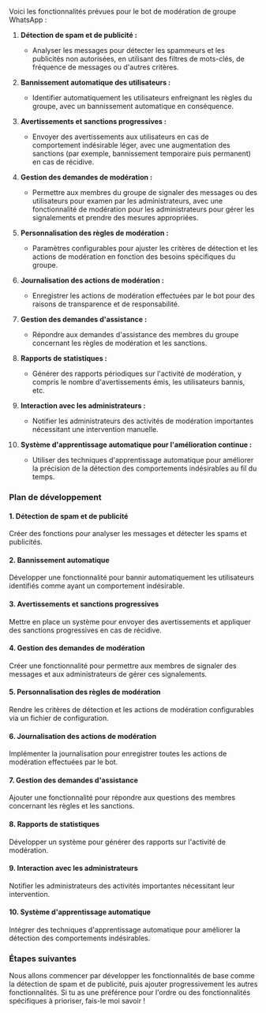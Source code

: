 Voici les fonctionnalités prévues pour le bot de modération de groupe WhatsApp :

1. **Détection de spam et de publicité :**
   - Analyser les messages pour détecter les spammeurs et les publicités non autorisées, en utilisant des filtres de mots-clés, de fréquence de messages ou d'autres critères.

2. **Bannissement automatique des utilisateurs :**
   - Identifier automatiquement les utilisateurs enfreignant les règles du groupe, avec un bannissement automatique en conséquence.

3. **Avertissements et sanctions progressives :**
   - Envoyer des avertissements aux utilisateurs en cas de comportement indésirable léger, avec une augmentation des sanctions (par exemple, bannissement temporaire puis permanent) en cas de récidive.

4. **Gestion des demandes de modération :**
   - Permettre aux membres du groupe de signaler des messages ou des utilisateurs pour examen par les administrateurs, avec une fonctionnalité de modération pour les administrateurs pour gérer les signalements et prendre des mesures appropriées.

5. **Personnalisation des règles de modération :**
   - Paramètres configurables pour ajuster les critères de détection et les actions de modération en fonction des besoins spécifiques du groupe.

6. **Journalisation des actions de modération :**
   - Enregistrer les actions de modération effectuées par le bot pour des raisons de transparence et de responsabilité.

7. **Gestion des demandes d'assistance :**
   - Répondre aux demandes d'assistance des membres du groupe concernant les règles de modération et les sanctions.

8. **Rapports de statistiques :**
   - Générer des rapports périodiques sur l'activité de modération, y compris le nombre d'avertissements émis, les utilisateurs bannis, etc.

9. **Interaction avec les administrateurs :**
   - Notifier les administrateurs des activités de modération importantes nécessitant une intervention manuelle.

10. **Système d'apprentissage automatique pour l'amélioration continue :**
    - Utiliser des techniques d'apprentissage automatique pour améliorer la précision de la détection des comportements indésirables au fil du temps.

### Plan de développement

#### 1. Détection de spam et de publicité

Créer des fonctions pour analyser les messages et détecter les spams et publicités.

#### 2. Bannissement automatique

Développer une fonctionnalité pour bannir automatiquement les utilisateurs identifiés comme ayant un comportement indésirable.

#### 3. Avertissements et sanctions progressives

Mettre en place un système pour envoyer des avertissements et appliquer des sanctions progressives en cas de récidive.

#### 4. Gestion des demandes de modération

Créer une fonctionnalité pour permettre aux membres de signaler des messages et aux administrateurs de gérer ces signalements.

#### 5. Personnalisation des règles de modération

Rendre les critères de détection et les actions de modération configurables via un fichier de configuration.

#### 6. Journalisation des actions de modération

Implémenter la journalisation pour enregistrer toutes les actions de modération effectuées par le bot.

#### 7. Gestion des demandes d'assistance

Ajouter une fonctionnalité pour répondre aux questions des membres concernant les règles et les sanctions.

#### 8. Rapports de statistiques

Développer un système pour générer des rapports sur l'activité de modération.

#### 9. Interaction avec les administrateurs

Notifier les administrateurs des activités importantes nécessitant leur intervention.

#### 10. Système d'apprentissage automatique

Intégrer des techniques d'apprentissage automatique pour améliorer la détection des comportements indésirables.

### Étapes suivantes

Nous allons commencer par développer les fonctionnalités de base comme la détection de spam et de publicité, puis ajouter progressivement les autres fonctionnalités. Si tu as une préférence pour l'ordre ou des fonctionnalités spécifiques à prioriser, fais-le moi savoir !